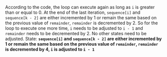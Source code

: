 According to the code, the loop can execute again as long as `i` is greater than or equal to 0. At the end of the last iteration, `sequence[i]` and `sequence[k - 2]` are either incremented by 1 or remain the same based on the previous value of `remainder`, `remainder` is decremented by 2. So for the loop to execute one more time, `i` needs to be adjusted to `i - 1` and `remainder` needs to be decremented by 2. No other states need to be adjusted.
State: **`sequence[i]` and `sequence[k - 2]` are either incremented by 1 or remain the same based on the previous value of `remainder`, `remainder` is decremented by 4, `i` is adjusted to `i - 1`**